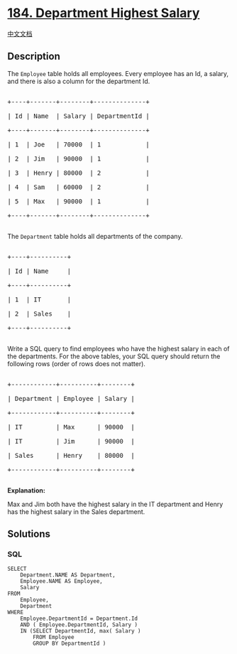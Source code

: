 # [184. Department Highest Salary](https://leetcode.com/problems/department-highest-salary)

[中文文档](/solution/0100-0199/0184.Department%20Highest%20Salary/README.md)

## Description

<p>The <code>Employee</code> table holds all employees. Every employee has an Id, a salary, and there is also a column for the department Id.</p>

<pre>

+----+-------+--------+--------------+

| Id | Name  | Salary | DepartmentId |

+----+-------+--------+--------------+

| 1  | Joe   | 70000  | 1            |

| 2 &nbsp;| Jim &nbsp; | 90000 &nbsp;| 1 &nbsp; &nbsp; &nbsp; &nbsp; &nbsp; &nbsp;|

| 3  | Henry | 80000  | 2            |

| 4  | Sam   | 60000  | 2            |

| 5  | Max   | 90000  | 1            |

+----+-------+--------+--------------+

</pre>

<p>The <code>Department</code> table holds all departments of the company.</p>

<pre>

+----+----------+

| Id | Name     |

+----+----------+

| 1  | IT       |

| 2  | Sales    |

+----+----------+

</pre>

<p>Write a SQL query to find employees who have the highest salary in each of the departments.&nbsp;For the above tables, your SQL query should return the following rows (order of rows does not matter).</p>

<pre>

+------------+----------+--------+

| Department | Employee | Salary |

+------------+----------+--------+

| IT         | Max      | 90000  |

| IT &nbsp; &nbsp; &nbsp; &nbsp; | Jim &nbsp; &nbsp; &nbsp;| 90000 &nbsp;|

| Sales      | Henry    | 80000  |

+------------+----------+--------+

</pre>

<p><strong>Explanation:</strong></p>

<p>Max and Jim both have&nbsp;the highest salary in the IT department and Henry has the highest salary in the Sales department.</p>

## Solutions

<!-- tabs:start -->

### **SQL**

```
SELECT
	Department.NAME AS Department,
	Employee.NAME AS Employee,
	Salary
FROM
	Employee,
	Department
WHERE
	Employee.DepartmentId = Department.Id
	AND ( Employee.DepartmentId, Salary )
    IN (SELECT DepartmentId, max( Salary )
        FROM Employee
        GROUP BY DepartmentId )
```

<!-- tabs:end -->
